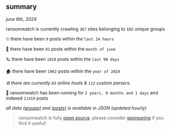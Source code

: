 
## summary
_june 6th, 2024_

ransomwatch is currently crawling `367` sites belonging to `182` unique groups

⏲ there have been `9` posts within the `last 24 hours`

🦈 there have been `81` posts within the `month of june`

🪐 there have been `1010` posts within the `last 90 days`

🏚 there have been `1962` posts within the `year of 2024`

_⚙️ there are currently `63` online hosts & `112` custom parsers._

🦕 ransomwatch has been running for `2 years, 9 months and 1 days` and indexed `11419` posts

_all data  [(groups)](http://ransomwhat.telemetry.ltd/groups) and [(posts)](http://ransomwhat.telemetry.ltd/posts) is available in JSON (updated hourly)_

> ransomwatch is fully [open source](https://github.com/joshhighet/ransomwatch#ransomwatch--). please consider [sponsoring](https://github.com/sponsors/joshhighet) if you find it useful!
